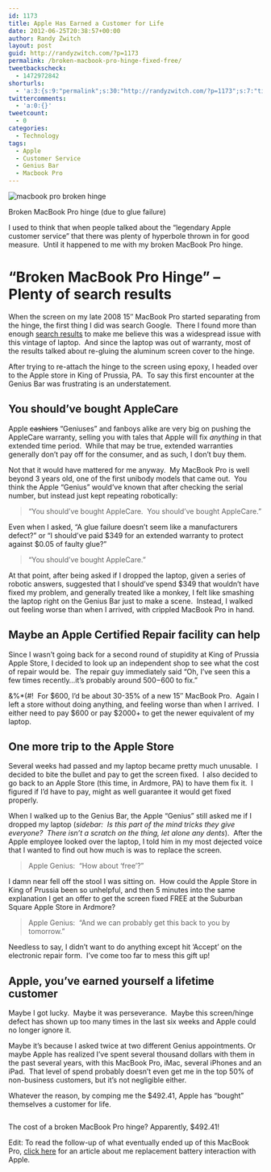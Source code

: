 ```yaml
---
id: 1173
title: Apple Has Earned a Customer for Life
date: 2012-06-25T20:38:57+00:00
author: Randy Zwitch
layout: post
guid: http://randyzwitch.com/?p=1173
permalink: /broken-macbook-pro-hinge-fixed-free/
tweetbackscheck:
  - 1472972842
shorturls:
  - 'a:3:{s:9:"permalink";s:30:"http://randyzwitch.com/?p=1173";s:7:"tinyurl";s:26:"http://tinyurl.com/7felgto";s:4:"isgd";s:19:"http://is.gd/oCQI1b";}'
twittercomments:
  - 'a:0:{}'
tweetcount:
  - 0
categories:
  - Technology
tags:
  - Apple
  - Customer Service
  - Genius Bar
  - Macbook Pro
---
```

<div id="attachment_1177" style="width: 710px" class="wp-caption aligncenter">
  <img class=" wp-image-1177 " title="macbook-pro-broken-hinge-screen" alt="macbook pro broken hinge" src="http://i1.wp.com/randyzwitch.com/wp-content/uploads/2012/06/macbook-pro-broken-hinge-screen.jpg?resize=700%2C259" srcset="http://i1.wp.com/randyzwitch.com/wp-content/uploads/2012/06/macbook-pro-broken-hinge-screen.jpg?w=700 700w, http://i1.wp.com/randyzwitch.com/wp-content/uploads/2012/06/macbook-pro-broken-hinge-screen.jpg?resize=150%2C55 150w, http://i1.wp.com/randyzwitch.com/wp-content/uploads/2012/06/macbook-pro-broken-hinge-screen.jpg?resize=300%2C111 300w, http://i1.wp.com/randyzwitch.com/wp-content/uploads/2012/06/macbook-pro-broken-hinge-screen.jpg?resize=500%2C185 500w" sizes="(max-width: 700px) 100vw, 700px" data-recalc-dims="1" />
  
  <p class="wp-caption-text">
    Broken MacBook Pro hinge (due to glue failure)
  </p>
</div>

I used to think that when people talked about the &#8220;legendary Apple customer service&#8221; that there was plenty of hyperbole thrown in for good measure.  Until it happened to me with my broken MacBook Pro hinge.

<!--more-->

# &#8220;Broken MacBook Pro Hinge&#8221; &#8211; Plenty of search results

When the screen on my late 2008 15&#8243; MacBook Pro started separating from the hinge, the first thing I did was search Google.  There I found more than enough <a title="Broken MacBook Pro Google search results" href="http://www.google.com/#hl=en&sclient=psy-ab&q=broken+Macbook+pro+hinge&oq=broken+Macbook+pro+hinge&aq=f&aqi=g-K1g-bK1g-bsK1g-bK1&aql=&gs_l=hp.3..0i30j0i8i30j0i8i10i30j0i8i30.1489.8286.0.8403.32.24.2.4.4.0.429.4546.1j13j7j1j1.23.0...1.0.d5zdW3pAo3g&pbx=1&bav=on.2,or.r_gc.r_pw.r_qf.,cf.osb&fp=c1e99b5acbebabce&biw=1600&bih=702" target="_blank">search results</a> to make me believe this was a widespread issue with this vintage of laptop.  And since the laptop was out of warranty, most of the results talked about re-gluing the aluminum screen cover to the hinge.

After trying to re-attach the hinge to the screen using epoxy, I headed over to the Apple store in King of Prussia, PA.  To say this first encounter at the Genius Bar was frustrating is an understatement.
  

  


## You should&#8217;ve bought AppleCare

Apple <del>cashiers</del> &#8220;Geniuses&#8221; and fanboys alike are very big on pushing the AppleCare warranty, selling you with tales that Apple will fix _anything_ in that extended time period.  While that may be true, extended warranties generally don&#8217;t pay off for the consumer, and as such, I don&#8217;t buy them.

Not that it would have mattered for me anyway.  My MacBook Pro is well beyond 3 years old, one of the first unibody models that came out.  You think the Apple &#8220;Genius&#8221; would&#8217;ve known that after checking the serial number, but instead just kept repeating robotically:

> &#8220;You should&#8217;ve bought AppleCare.  You should&#8217;ve bought AppleCare.&#8221;

Even when I asked, &#8220;A glue failure doesn&#8217;t seem like a manufacturers defect?&#8221; or &#8220;I should&#8217;ve paid $349 for an extended warranty to protect against $0.05 of faulty glue?&#8221;

> &#8220;You should&#8217;ve bought AppleCare.&#8221;

At that point, after being asked if I dropped the laptop, given a series of robotic answers, suggested that I should&#8217;ve spend $349 that wouldn&#8217;t have fixed my problem, and generally treated like a monkey, I felt like smashing the laptop right on the Genius Bar just to make a scene.  Instead, I walked out feeling worse than when I arrived, with crippled MacBook Pro in hand.

## Maybe an Apple Certified Repair facility can help

Since I wasn&#8217;t going back for a second round of stupidity at King of Prussia Apple Store, I decided to look up an independent shop to see what the cost of repair would be.  The repair guy immediately said &#8220;Oh, I&#8217;ve seen this a few times recently&#8230;it&#8217;s probably around $500-$600 to fix.&#8221;

$%^$&%*(#!  For $600, I&#8217;d be about 30-35% of a new 15&#8243; MacBook Pro.  Again I left a store without doing anything, and feeling worse than when I arrived.  I either need to pay $600 or pay $2000+ to get the newer equivalent of my laptop.

## One more trip to the Apple Store

Several weeks had passed and my laptop became pretty much unusable.  I decided to bite the bullet and pay to get the screen fixed.  I also decided to go back to an Apple Store (this time, in Ardmore, PA) to have them fix it.  I figured if I&#8217;d have to pay, might as well guarantee it would get fixed properly.

When I walked up to the Genius Bar, the Apple &#8220;Genius&#8221; still asked me if I dropped my laptop (_sidebar:  Is this part of the mind tricks they give everyone?  There isn&#8217;t a scratch on the thing, let alone any dents_).  After the Apple employee looked over the laptop, I told him in my most dejected voice that I wanted to find out how much is was to replace the screen.

> Apple Genius:  &#8220;How about &#8216;free&#8217;?&#8221;

I damn near fell off the stool I was sitting on.  How could the Apple Store in King of Prussia been so unhelpful, and then 5 minutes into the same explanation I get an offer to get the screen fixed FREE at the Suburban Square Apple Store in Ardmore?

> Apple Genius:  &#8220;And we can probably get this back to you by tomorrow.&#8221;

Needless to say, I didn&#8217;t want to do anything except hit &#8216;Accept&#8217; on the electronic repair form.  I&#8217;ve come too far to mess this gift up!

## Apple, you&#8217;ve earned yourself a lifetime customer

Maybe I got lucky.  Maybe it was perseverance.  Maybe this screen/hinge defect has shown up too many times in the last six weeks and Apple could no longer ignore it.

Maybe it&#8217;s because I asked twice at two different Genius appointments. Or maybe Apple has realized I&#8217;ve spent several thousand dollars with them in the past several years, with this MacBook Pro, iMac, several iPhones and an iPad.  That level of spend probably doesn&#8217;t even get me in the top 50% of non-business customers, but it&#8217;s not negligible either.

Whatever the reason, by comping me the $492.41, Apple has &#8220;bought&#8221; themselves a customer for life.

<div id="attachment_1198" style="width: 571px" class="wp-caption aligncenter">
  <img class="size-full wp-image-1198" title="mac-repair-order" alt="" src="http://i0.wp.com/randyzwitch.com/wp-content/uploads/2012/06/mac-repair-order.png?fit=561%2C400" srcset="http://i0.wp.com/randyzwitch.com/wp-content/uploads/2012/06/mac-repair-order.png?w=561 561w, http://i0.wp.com/randyzwitch.com/wp-content/uploads/2012/06/mac-repair-order.png?resize=150%2C106 150w, http://i0.wp.com/randyzwitch.com/wp-content/uploads/2012/06/mac-repair-order.png?resize=300%2C213 300w, http://i0.wp.com/randyzwitch.com/wp-content/uploads/2012/06/mac-repair-order.png?resize=420%2C300 420w" sizes="(max-width: 561px) 100vw, 561px" data-recalc-dims="1" />
  
  <p class="wp-caption-text">
    The cost of a broken MacBook Pro hinge? Apparently, $492.41!
  </p>
</div>

Edit: To read the follow-up of what eventually ended up of this MacBook Pro, [click here](http://randyzwitch.com/apple-macbook-pro-model-a1286-late-2008-vintage/) for an article about me replacement battery interaction with Apple.